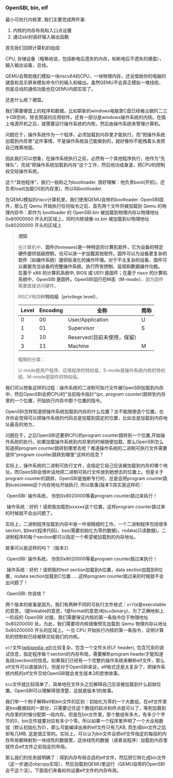 ### OpenSBI, bin, elf

最小可执行内核里, 我们主要完成两件事:

1. 内核的内存布局和入口点设置
2. 通过sbi封装好输入输出函数

首先我们回顾计算机的组成: 

CPU, 存储设备（粗略地说，包括断电后遗失的内存，和断电后不遗失的硬盘），输入输出设备，总线。

QEMU会帮助我们模拟一块riscv64的CPU，一块物理内存，还会借助你的电脑的键盘和显示屏来模拟命令行的输入和输出。虽然QEMU不会真正模拟一堆线缆，但是总线的通信功能也在QEMU内部实现了。

还差什么呢？硬盘。

我们需要硬盘上的程序和数据。比如崭新的windows电脑里C盘已经被占据的二三十GB空间，除去预装的应用软件，还有一部分是windows操作系统的内核。在插上电源开机之后，就需要运行操作系统的内核，然后由操作系统来管理计算机。

问题在于，操作系统作为一个程序，必须加载到内存里才能执行。而“把操作系统加载到内存里”这件事情，不是操作系统自己能做到的，就好像你不能拽着头发把自己拽离地面。

因此我们可以想象，在操作系统执行之前，必然有一个其他程序执行，他作为“先锋队”，完成“把操作系统加载到内存“这个工作，然后他功成身退，把CPU的控制权交给操作系统。

这个“其他程序”，我们一般称之为bootloader. 很好理解：他负责boot(开机)，还负责load(加载OS到内存里)，所以叫bootloader.

在QEMU模拟的riscv计算机里，我们使用QEMU自带的bootloader: OpenSBI固件，那么在 Qemu 开始执行任何指令之前，首先两个文件将被加载到 Qemu 的物理内存中：即作为 bootloader 的 OpenSBI.bin 被加载到物理内存以物理地址 0x80000000 开头的区域上，同时内核镜像 os.bin 被加载到以物理地址 0x80200000 开头的区域上

>  **须知**
>
> 在计算机中，**固件(firmware)**是一种特定的计算机软件，它为设备的特定硬件提供低级控制，也可以进一步加载其他软件。固件可以为设备更复杂的软件（如操作系统）提供标准化的操作环境。对于不太复杂的设备，固件可以直接充当设备的完整操作系统，执行所有控制、监视和数据操作功能。 在基于 x86 的计算机系统中, BIOS 或 UEFI 是固件；在基于 riscv 的计算机系统中，OpenSBI 是固件。OpenSBI运行在**M态（M-mode）**，因为固件需要直接访问硬件。
>
> RISCV有四种**特权级（privilege level）**。
>
> | Level | Encoding | 全称                       | 简称 |
> | ----- | -------- | -------------------------- | ---- |
> | 0     | 00       | User/Application           | U    |
> | 1     | 01       | Supervisor                 | S    |
> | 2     | 10       | Reserved(目前未使用，保留) |      |
> | 3     | 11       | Machine                    | M    |
>
> 粗略的分类：
>
> U-mode是用户程序、应用程序的特权级，S-mode是操作系统内核的特权级，M-mode是固件的特权级。

我们可以想象这样的过程：操作系统的二进制可执行文件被OpenSBI加载到内存中，然后OpenSBI会把CPU的"当前指令指针"(pc, program counter)跳转到内存里的一个位置，开始执行内存中那个位置的指令。

OpenSBI怎样知道把操作系统加载到内存的什么位置？总不能随便选个位置。也许你会觉得可以把操作系统的代码总是加载到固定的位置，比如总是加载到内存地址最高的地方。

问题在于，之后OpenSBI还要把CPU的program counter跳转到一个位置,开始操作系统的执行。如果加载操作系统到内存里的时候随便加载，那么OpenSBI怎么知道把program counter跳转到哪里去呢？难道操作系统的二进制可执行文件需要提供“program counter跳转到哪里"这样的信息？

实际上，操作系统的二进制可执行文件，会指定它自己应该被加载到内存的哪个地址。而OpenSBI会很听话地把二进制可执行文件放到她想去的位置上。但是关于program counter的跳转，OpenSBI是独断专行的，总是会把program counter跳到`0x80200000`这个内存地址开始执行, 所以故事(版本1)其实是这样的：

​	OpenSBI: 操作系统， 你到0x8020000等着program counter跳过来执行！

​	操作系统：好的！请把我加载到xxxxxx这个位置，这样program counter跳过来的时候就不会出问题了。

实际上，二进制程序加载到内存中是一件很精细的工作。一个二进制程序包括很多section, 如text(程序代码)，bss(需要初始化为零的数据)，rodata(只读数据)。二进制程序的每个section都可以指定一个希望被加载到的内存地址。

故事可以是这样的吗？（版本2）

​	OpenSBI: 操作系统， 你到0x8020000等着program counter跳过来执行！

​	操作系统：好的！请把我的text section加载到A位置，data section加载到B位置，rodata section加载到C位置......这样program counter跳过来的时候就不会出问题了！

​	OpenSBI: 你说啥？	

两个版本的故事是因为，我们有两种不同的可执行文件格式：`elf`(e是executable的意思， l是linkable的意思，f是format的意思)和`bin`(binary)，为了正确地和上一阶段的 OpenSBI 对接，我们需要保证内核的第一条指令位于物理地址 0x80200000 处。为此，我们需要将内核镜像预先加载到 Qemu 物理内存以地址 0x80200000 开头的区域上。一旦 CPU 开始执行内核的第一条指令，证明计算机的控制权已经被移交给我们的内核。

`elf`文件([wikipedia: elf](https://en.wikipedia.org/wiki/Executable_and_Linkable_Format))比较复杂，包含一个文件头(ELF header), 包含冗余的调试信息，指定程序每个section的内存布局，需要解析program header才能知道各段(section)的信息。如果我们已经有一个完整的操作系统来解析elf文件，那么elf文件可以直接执行。但是对于OpenSBI来说，elf格式还是太复杂了，把操作系统内核的elf文件交给OpenSBI就会发生版本2的悲惨故事。

`bin`文件就比较简单了，简单地在文件头之后解释自己应该被加载到什么起始位置。OpenSBI可以理解得很清楚，这就是版本1的故事。

我们举一个例子解释elf和bin文件的区别：初始化为零的一个大数组，在elf文件里是bss数据段的一部分，只需要记住这个数组的起点和终点就可以了，等到加载到内存里的时候分配那一段内存。但是在bin文件里，那个数组有多大，有多少个字节的0，bin文件就要对应有多少个零。所以如果一个程序里声明了一个大全局数组（默认初始化为0），那么可能编译出来的elf文件只有几KB, 而生成bin文件之后却有几MB, 这是很正常的。实际上，可以认为bin文件会把elf文件指定的每段的内存布局都映射到一块线性的数据里，这块线性的数据（或者说程序）加载到内存里就符合elf文件之前指定的布局。

那么我们的任务就明确了：得到内存布局合适的elf文件，然后把它转化成bin文件（这一步通过objcopy实现），然后加载到QEMU里运行（QEMU自带的OpenSBI会干这个活）。下面我们来看如何设置elf文件的内存布局。